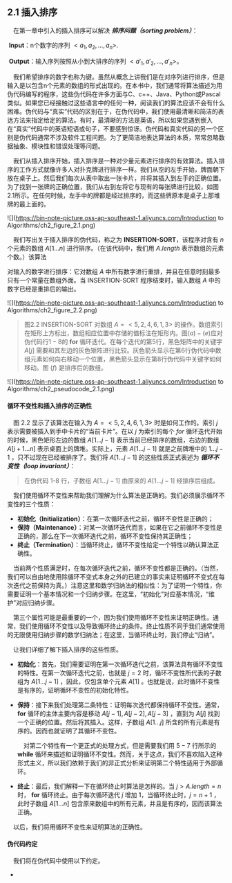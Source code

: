 ##  2.1 插入排序

&emsp;在第一章中引入的插入排序可以解决 ***排序问题（sorting problem）***：

​	**Input**：n个数字的序列 $<a_1, a_2, ... , a_n>$.

​	**Output**：输入序列按照从小到大排序的序列 $<a'_1, a'_2, ... , a'_n>$。

&emsp;我们希望排序的数字也称为键。虽然从概念上讲我们是在对序列进行排序，但是输入是以包含n个元素的数组的形式出现的。在本书中，我们通常将算法描述为用伪代码编写的程序，这些伪代码在许多方面与C、c++、Java、Python或Pascal类似。如果您已经接触过这些语言中的任何一种，阅读我们的算法应该不会有什么困难。伪代码与“真实”代码的区别在于，在伪代码中，我们使用最清晰和简洁的表达方法来指定给定的算法。有时，最清晰的方法是英语，所以如果您遇到嵌入在“真实”代码中的英语短语或句子，不要感到惊讶。伪代码和真实代码的另一个区别是伪代码通常不涉及软件工程问题。为了更简洁地表达算法的本质，常常忽略数据抽象、模块性和错误处理等问题。

&emsp;我们从插入排序开始，插入排序是一种对少量元素进行排序的有效算法。插入排序的工作方式就像许多人对扑克牌进行排序一样。我们从空的左手开始，牌面朝下放在桌子上。然后我们每次从表中取出一张卡片，并将其插入到左手的正确位置。为了找到一张牌的正确位置，我们从右到左将它与现有的每张牌进行比较，如图2.1所示。在任何时候，左手中的牌都是经过排序的，而这些牌原本是桌子上那堆牌的最上面的。

![](https://bin-note-picture.oss-ap-southeast-1.aliyuncs.com/Introduction to Algorithms/ch2_figure_2.1.png)

&emsp;我们写出关于插入排序的伪代码，称之为 **INSERTION-SORT**，该程序对含有 $n$ 个元素的数组 $A[1...n]$ 进行排序。（在该代码中，我们用 $A.length$ 表示数组的元素个数。）该算法

对输入的数字进行排序：它对数组 $A$ 中所有数字进行重排，并且在任意时刻最多只有一个常量在数组外面。当 INSERTION-SORT 程序结束时，输入数组 $A$ 中的数字已经是重排后的输出。

![](https://bin-note-picture.oss-ap-southeast-1.aliyuncs.com/Introduction to Algorithms/ch2_figure_2.2.png)

> 图2.2 INSERTION-SORT 对数组 $A = <5, 2, 4, 6, 1, 3>$ 的操作。数组索引在矩形上方标出，数组相应位置中存储的值标注在矩形内。图$(a)-(e)$应对伪代码行$1-8$的 **for** 循环迭代。在每个迭代的第5行，黑色矩阵中的关键字 $A[j]$ 需要和其左边的灰色矩阵进行比较。灰色箭头显示在第6行伪代码中数组元素如何向右移动一个位置，黑色箭头显示在第8行伪代码中关键字如何移动。图 $(f)$ 是排序后的数组。

![](https://bin-note-picture.oss-ap-southeast-1.aliyuncs.com/Introduction to Algorithms/ch2_pseudocode_2.1.png)



#### 循环不变性和插入排序的正确性

&emsp;图 2.2 显示了该算法在输入为 $A = <5, 2, 4, 6, 1, 3>$ 时是如何工作的。索引 $j$ 表示需要被插入到手中卡片的“当前卡片”。在以 $j$ 为索引的每个 $for$ 循环迭代开始的时候，黑色矩形左边的数组 $A[1 ... j-1]$ 表示当前已经排序的数组，右边的数组 $A[j+1 ... n]$ 表示桌面上的牌堆。实际上，元素 $A[1 ... j-1]$ 就是之前牌堆中的 $1 ... j-1$ ，只不过现在已经被排序了。我们将 $A[1... j-1]$ 的这些性质正式表述为 ***循环不变性（loop invariant）***：

> 在伪代码 1-8 行，子数组 $A[1 ... j-1]$ 由原来的 $A[1 ... j-1]$ 经排序后组成。

&emsp;我们使用循环不变性来帮助我们理解为什么算法是正确的。我们必须展示循环不变性的三个性质：

- **初始化（Initialization）**：在第一次循环迭代之前，循环不变性是正确的；
- **保持（Maintenance）**：对某一次循环迭代而言，如果在它之前循环不变性是正确的，那么在下一次循环迭代之前，循环不变性保持其正确性；
- **终止（Termination）**：当循环终止，循环不变性给定一个特性以确认算法正确性。

&emsp;当前两个性质满足时，在每次循环迭代之前，循环不变性都是正确的。（当然，我们可以自由地使用除循环不变式本身之外的已建立的事实来证明循环不变式在每次迭代之前保持为真。）注意这里和数学归纳法的相似性：为了证明一个特性，你需要证明一个基本情况和一个归纳步骤。在这里，“初始化”对应基本情况，“维护”对应归纳步骤。

&emsp;第三个属性可能是最重要的一个，因为我们使用循环不变性来证明正确性。通常，我们使用循环不变性以及导致循环终止的条件。终止性质不同于我们通常使用的无限使用归纳步骤的数学归纳法；在这里，当循环终止时，我们停止“归纳”。

&emsp;让我们详细了解下插入排序的这些性质。

- **初始化**：首先，我们需要证明在第一次循环迭代之前，该算法具有循环不变性的特性。在第一次循环迭代之前，也就是 $j = 2$ 时，循环不变性所代表的子数组为 $A[1 ... j - 1 ]$ ，因此，仅包含单个元素 $A[ 1 ]$ 。也就是说，此时循环不变性是有序的，证明循环不变性的初始化特性。

- **保持**：接下来我们处理第二条特性：证明每次迭代都保持循环不变性。通常，**for** 循环的主体主要内容是移动 $A[j -1 ], A[j -2 ], A[j -3 ]$ ，直到为 $A[j]$ 找到一个正确的位置。然后将其插入。这样，子数组 $A[1 ... j]$ 所含的所有元素是有序的。因而也就证明了其循环不变性。

  &emsp;对第二个特性有一个更正式的处理方式，但是需要我们用 $5-7$ 行所示的 **while** 循环来描述和证明循环不变性。然而，关于这点，我们不喜欢陷入这种形式主义，所以我们依赖于我们的非正式分析来证明第二个特性适用于外部循环。

- **终止**：最后，我们解释一下在循环终止时算法是怎样的。当 $j>A.length = n$ 时， **for** 循环终止。由于每次循环迭代 $j$ 增加 1，当循环终止时，$j = n + 1$ ，此时子数组 $A[1...n]$ 包含原来数组中的所有元素，并且是有序的，因而该算法正确。

&emsp;以后，我们将用循环不变性来证明算法的正确性。



#### 伪代码约定

&emsp;我们将在伪代码中使用以下约定。

- 

